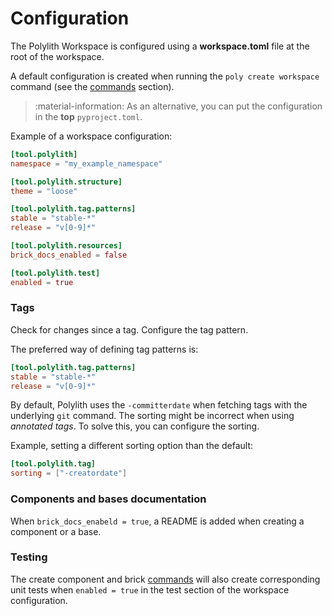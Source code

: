 # Configuration

The Polylith Workspace is configured using a __workspace.toml__ file at the root of the workspace.

A default configuration is created when running the `poly create workspace` command (see the [commands](commands.md) section).

> :material-information: As an alternative, you can put the configuration in the __top__ `pyproject.toml`.

Example of a workspace configuration:

``` toml
[tool.polylith]
namespace = "my_example_namespace"

[tool.polylith.structure]
theme = "loose"

[tool.polylith.tag.patterns]
stable = "stable-*"
release = "v[0-9]*"

[tool.polylith.resources]
brick_docs_enabled = false

[tool.polylith.test]
enabled = true
```


### Tags
Check for changes since a tag. Configure the tag pattern.

The preferred way of defining tag patterns is:
``` toml
[tool.polylith.tag.patterns]
stable = "stable-*"
release = "v[0-9]*"
```

By default, Polylith uses the `-committerdate` when fetching tags with the underlying `git` command.
The sorting might be incorrect when using _annotated tags_. To solve this, you can configure
the sorting.

Example, setting a different sorting option than the default:
``` toml
[tool.polylith.tag]
sorting = ["-creatordate"]
```

### Components and bases documentation
When `brick_docs_enabeld = true`, a README is added when creating a component or a base.

### Testing
The create component and brick [commands](commands.md) will also create corresponding unit tests when `enabled = true` in the test section of the workspace configuration.
